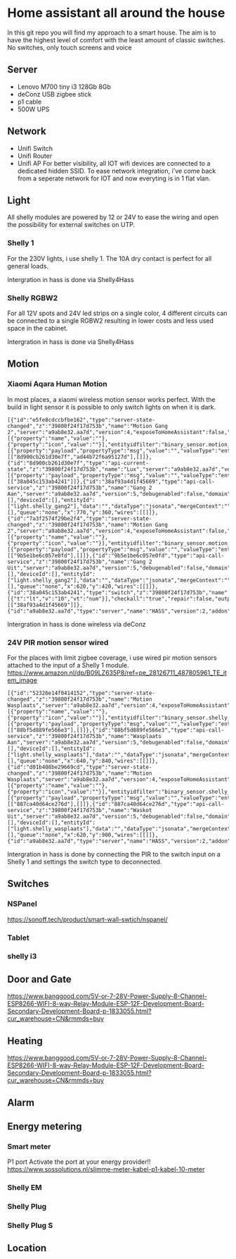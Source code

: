 # Home assistant all around the house

In this git repo you will find my approach to a smart house. The aim is to have the highest level of comfort with the least amount of classic switches. 
No switches, only touch screens and voice

## Server

- Lenovo M700 tiny i3 128Gb 8Gb
- deConz USB zigbee stick
- p1 cable
- 500W UPS



## Network
- Unifi Switch
- Unifi Router
- Unifi AP
For better visibility, all IOT wifi devices are connected to a dedicated hidden SSID.
To ease network integration, i've come back from a seperate network for IOT and now everyting is in 1 flat vlan.

## Light
All shelly modules are powered by 12 or 24V to ease the wiring and open the possibility for external switches on UTP.


### Shelly 1
For the 230V lights, i use shelly 1. 
The 10A dry contact is perfect for all general loads.

Intergration in hass is done via Shelly4Hass


### Shelly RGBW2
For all 12V spots and 24V led strips
on a single color, 4 different circuits can be connected to a single RGBW2 resulting in lower costs and less used space in the cabinet.

Intergration in hass is done via Shelly4Hass

## Motion
### Xiaomi Aqara Human Motion 
In most places, a xiaomi wireless motion sensor works perfect. With the build in light sensor it is possible to only switch lights on when it is dark.

```
[{"id":"e5fe8cdccbfbe162","type":"server-state-changed","z":"39800f24f17d753b","name":"Motion Gang 2","server":"a9ab8e32.aa7d","version":4,"exposeToHomeAssistant":false,"haConfig":[{"property":"name","value":""},{"property":"icon","value":""}],"entityidfilter":"binary_sensor.motion_sensor_2_gang_2","entityidfiltertype":"exact","outputinitially":false,"state_type":"str","haltifstate":"on","halt_if_type":"str","halt_if_compare":"is","outputs":2,"output_only_on_state_change":true,"for":0,"forType":"num","forUnits":"minutes","ignorePrevStateNull":false,"ignorePrevStateUnknown":false,"ignorePrevStateUnavailable":false,"ignoreCurrentStateUnknown":false,"ignoreCurrentStateUnavailable":false,"outputProperties":[{"property":"payload","propertyType":"msg","value":"","valueType":"entityState"}],"x":180,"y":360,"wires":[["8d900cb261d30e7f","ad44b72f6a95127d"],[]]},{"id":"8d900cb261d30e7f","type":"api-current-state","z":"39800f24f17d753b","name":"Lux","server":"a9ab8e32.aa7d","version":3,"outputs":1,"halt_if":"","halt_if_type":"num","halt_if_compare":"is","entity_id":"sensor.motion_sensor_2_gang_2","state_type":"num","blockInputOverrides":false,"outputProperties":[{"property":"payload","propertyType":"msg","value":"","valueType":"entityState"}],"for":0,"forType":"num","forUnits":"minutes","override_topic":false,"state_location":"payload","override_payload":"msg","entity_location":"data","override_data":"msg","x":410,"y":360,"wires":[["38a045c153ab4241"]]},{"id":"38af93a4d1f45669","type":"api-call-service","z":"39800f24f17d753b","name":"Gang 2 Aan","server":"a9ab8e32.aa7d","version":5,"debugenabled":false,"domain":"light","service":"turn_on","areaId":[],"deviceId":[],"entityId":["light.shelly_gang2"],"data":"","dataType":"jsonata","mergeContext":"","mustacheAltTags":false,"outputProperties":[],"queue":"none","x":770,"y":360,"wires":[[]]},{"id":"7a3f2574f29be2f4","type":"server-state-changed","z":"39800f24f17d753b","name":"Motion Gang 2","server":"a9ab8e32.aa7d","version":4,"exposeToHomeAssistant":false,"haConfig":[{"property":"name","value":""},{"property":"icon","value":""}],"entityidfilter":"binary_sensor.motion_sensor_2_gang_2","entityidfiltertype":"exact","outputinitially":false,"state_type":"str","haltifstate":"off","halt_if_type":"str","halt_if_compare":"is","outputs":2,"output_only_on_state_change":true,"for":"0","forType":"num","forUnits":"minutes","ignorePrevStateNull":false,"ignorePrevStateUnknown":false,"ignorePrevStateUnavailable":false,"ignoreCurrentStateUnknown":false,"ignoreCurrentStateUnavailable":false,"outputProperties":[{"property":"payload","propertyType":"msg","value":"","valueType":"entityState"}],"x":180,"y":420,"wires":[["9b5e1be6c057e0fd"],[]]},{"id":"9b5e1be6c057e0fd","type":"api-call-service","z":"39800f24f17d753b","name":"Gang 2 Uit","server":"a9ab8e32.aa7d","version":5,"debugenabled":false,"domain":"light","service":"turn_off","areaId":[],"deviceId":[],"entityId":["light.shelly_gang2"],"data":"","dataType":"jsonata","mergeContext":"","mustacheAltTags":false,"outputProperties":[],"queue":"none","x":620,"y":420,"wires":[[]]},{"id":"38a045c153ab4241","type":"switch","z":"39800f24f17d753b","name":"","property":"payload","propertyType":"msg","rules":[{"t":"lt","v":"10","vt":"num"}],"checkall":"true","repair":false,"outputs":1,"x":590,"y":360,"wires":[["38af93a4d1f45669"]]},{"id":"a9ab8e32.aa7d","type":"server","name":"HASS","version":2,"addon":true,"rejectUnauthorizedCerts":true,"ha_boolean":"y|yes|true|on|home|open","connectionDelay":true,"cacheJson":true,"heartbeat":false,"heartbeatInterval":"30"}]
```

Intergration in hass is done wireless via deConz

### 24V PIR motion sensor wired
For the places with limit zigbee coverage, i use wired pir motion sensors attached to the input of a Shelly 1 module.
https://www.amazon.nl/dp/B09LZ635P8/ref=pe_28126711_487805961_TE_item_image

```
[{"id":"52326e14f0414152","type":"server-state-changed","z":"39800f24f17d753b","name":"Motion Wasplaats","server":"a9ab8e32.aa7d","version":4,"exposeToHomeAssistant":false,"haConfig":[{"property":"name","value":""},{"property":"icon","value":""}],"entityidfilter":"binary_sensor.shelly_wasplaats_switch","entityidfiltertype":"exact","outputinitially":false,"state_type":"str","haltifstate":"on","halt_if_type":"str","halt_if_compare":"is","outputs":2,"output_only_on_state_change":true,"for":0,"forType":"num","forUnits":"minutes","ignorePrevStateNull":false,"ignorePrevStateUnknown":false,"ignorePrevStateUnavailable":false,"ignoreCurrentStateUnknown":false,"ignoreCurrentStateUnavailable":false,"outputProperties":[{"property":"payload","propertyType":"msg","value":"","valueType":"entityState"}],"x":190,"y":840,"wires":[["88bf5d889fe566e3"],[]]},{"id":"88bf5d889fe566e3","type":"api-call-service","z":"39800f24f17d753b","name":"Wasplaats Aan","server":"a9ab8e32.aa7d","version":5,"debugenabled":false,"domain":"light","service":"turn_on","areaId":[],"deviceId":[],"entityId":["light.shelly_wasplaats"],"data":"","dataType":"jsonata","mergeContext":"","mustacheAltTags":false,"outputProperties":[],"queue":"none","x":640,"y":840,"wires":[[]]},{"id":"d01b408be29669cd","type":"server-state-changed","z":"39800f24f17d753b","name":"Motion Wasplaats","server":"a9ab8e32.aa7d","version":4,"exposeToHomeAssistant":false,"haConfig":[{"property":"name","value":""},{"property":"icon","value":""}],"entityidfilter":"binary_sensor.shelly_wasplaats_switch","entityidfiltertype":"exact","outputinitially":false,"state_type":"str","haltifstate":"off","halt_if_type":"str","halt_if_compare":"is","outputs":2,"output_only_on_state_change":true,"for":"0","forType":"num","forUnits":"minutes","ignorePrevStateNull":false,"ignorePrevStateUnknown":false,"ignorePrevStateUnavailable":false,"ignoreCurrentStateUnknown":false,"ignoreCurrentStateUnavailable":false,"outputProperties":[{"property":"payload","propertyType":"msg","value":"","valueType":"entityState"}],"x":190,"y":900,"wires":[["887ca40d64ce276d"],[]]},{"id":"887ca40d64ce276d","type":"api-call-service","z":"39800f24f17d753b","name":"Waskot Uit","server":"a9ab8e32.aa7d","version":5,"debugenabled":false,"domain":"light","service":"turn_off","areaId":[],"deviceId":[],"entityId":["light.shelly_wasplaats"],"data":"","dataType":"jsonata","mergeContext":"","mustacheAltTags":false,"outputProperties":[],"queue":"none","x":620,"y":900,"wires":[[]]},{"id":"a9ab8e32.aa7d","type":"server","name":"HASS","version":2,"addon":true,"rejectUnauthorizedCerts":true,"ha_boolean":"y|yes|true|on|home|open","connectionDelay":true,"cacheJson":true,"heartbeat":false,"heartbeatInterval":"30"}]
```
Intergration in hass is done by connecting the PIR to the switch input on a Shelly 1 and settings the switch type to deconnected.

## Switches
### NSPanel
https://sonoff.tech/product/smart-wall-swtich/nspanel/

### Tablet

### shelly i3


## Door and Gate
https://www.banggood.com/5V-or-7-28V-Power-Supply-8-Channel-ESP8266-WIFI-8-way-Relay-Module-ESP-12F-Development-Board-Secondary-Development-Board-p-1833055.html?cur_warehouse=CN&rmmds=buy

## Heating
https://www.banggood.com/5V-or-7-28V-Power-Supply-8-Channel-ESP8266-WIFI-8-way-Relay-Module-ESP-12F-Development-Board-Secondary-Development-Board-p-1833055.html?cur_warehouse=CN&rmmds=buy

## Alarm


## Energy metering
### Smart meter
P1 port
Activate the port at your energy provider!!
https://www.sossolutions.nl/slimme-meter-kabel-p1-kabel-10-meter

### Shelly EM

### Shelly Plug 

### Shelly Plug S

## Location



